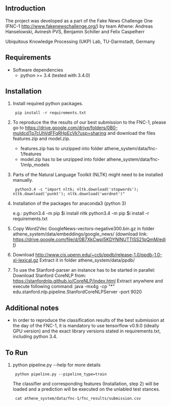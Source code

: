 ## Introduction

The project was developed as a part of the Fake News Challenge One (FNC-1 http://www.fakenewschallenge.org/) by team Athene:
Andreas Hanselowski, Avinesh PVS, Benjamin Schiller and Felix Caspelherr

Ubiquitous Knowledge Processing (UKP) Lab, TU-Darmstadt, Germany


## Requirements

* Software dependencies
	* python >= 3.4 (tested with 3.4.0)



## Installation

1. Install required python packages.

        pip install -r requirements.txt
        
2. To reproduce the the results of our best submission to the FNC-1, please go to 
https://drive.google.com/drive/folders/0B0-muIdcdTp7cUhVdFFqRHpEcVk?usp=sharing  and download 
     the files features.zip and model.zip.
     
     * features.zip has to unzipped into folder athene_system/data/fnc-1/features
     * model.zip has to be unzipped into folder athene_system/data/fnc-1/mlp_models
        
3. Parts of the Natural Language Toolkit (NLTK) might need to be installed manually.

	    python3.4 -c "import nltk; nltk.download('stopwords'); nltk.download('punkt'); nltk.download('wordnet')"
	
4. Installation of the packages for anaconda3 (python 3)

	e.g.: python3.4 -m pip $i install nltk
	      python3.4 -m pip $i install -r requirements.txt
	      
5. Copy Word2Vec GoogleNews-vectors-negative300.bin.gz in folder athene_system/data/embeddings/google_news/ 
    (download link: https://drive.google.com/file/d/0B7XkCwpI5KDYNlNUTTlSS21pQmM/edit)

6. Download http://www.cis.upenn.edu/~ccb/ppdb/release-1.0/ppdb-1.0-xl-lexical.gz
        Extract it in folder athene_system/data/ppdb/
        
7. To use the Stanford-parser an instance has to be started in parallel:
        Download Stanford CoreNLP from: https://stanfordnlp.github.io/CoreNLP/index.html
        Extract anywhere and execute following command: 
            java -mx4g -cp "*" edu.stanford.nlp.pipeline.StanfordCoreNLPServer -port 9020

## Additional notes

* In order to reproduce the classification results of the best submission at the day of the FNC-1, it is mandatory to use tensorflow v0.9.0 (ideally GPU version)
and the exact library versions stated in requirements.txt, including python 3.4.
	
## To Run

1. python pipeline.py --help for more details
    
        python pipeline.py --pipeline_type=train

    The classifier and corresponding features (Installation, step 2) will be loaded and a prediction 
    will be executed on the unlabled test stances. 
    	
		cat athene_system/data/fnc-1/fnc_results/submission.csv
   
